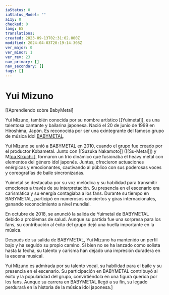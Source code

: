```yaml
---
iaStatus: 0
iaStatus_Model: ""
a11y: 0
checked: 0
lang: ES
translations: 
created: 2023-09-13T02:31:02.000Z
modified: 2024-04-03T20:19:14.308Z
ver_major: 0
ver_minor: 1
ver_rev: 23
nav_primary: []
nav_secondary: []
tags: []
---
```

# Yui Mizuno

[[Aprendiendo sobre BabyMetal]

Yui Mizuno, también conocida por su nombre artístico [[Yuimetal]], es una talentosa cantante y bailarina japonesa. Nació el 20 de junio de 1999 en Hiroshima, Japón. Es reconocida por ser una exintegrante del famoso grupo de música idol [BABYMETAL]().

Yui Mizuno se unió a BABYMETAL en 2010, cuando el grupo fue creado por el productor Kobametal. Junto con [[Suzuka Nakamoto]] ([[Su-Metal]]) y M[[oa Kikuchi ]]([[Moametal]]), formaron un trío dinámico que fusionaba el heavy metal con elementos del género idol japonés. Juntas, ofrecieron actuaciones enérgicas y emocionantes, cautivando al público con sus poderosas voces y coreografías de baile sincronizadas.

Yuimetal se destacaba por su voz melódica y su habilidad para transmitir emociones a través de su interpretación. Su presencia en el escenario era carismática y su energía contagiaba a los fans. Durante su tiempo en BABYMETAL, participó en numerosos conciertos y giras internacionales, ganando reconocimiento a nivel mundial.

En octubre de 2018, se anunció la salida de Yuimetal de BABYMETAL debido a problemas de salud. Aunque su partida fue una sorpresa para los fans, su contribución al éxito del grupo dejó una huella importante en la música.

Después de su salida de BABYMETAL, Yui Mizuno ha mantenido un perfil bajo y ha seguido su propio camino. Si bien no se ha lanzado como solista hasta la fecha, su talento y carisma han dejado una impresión duradera en la escena musical.

Yui Mizuno es admirada por su talento vocal, su habilidad para el baile y su presencia en el escenario. Su participación en BABYMETAL contribuyó al éxito y la popularidad del grupo, convirtiéndola en una figura querida por los fans. Aunque su carrera en BABYMETAL llegó a su fin, su legado perdurará en la historia de la música idol japonesa.]
